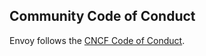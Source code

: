 ## Community Code of Conduct

Envoy follows the [CNCF Code of Conduct](https://github.com/cncf/foundation/blob/master/code-of-conduct.md).
